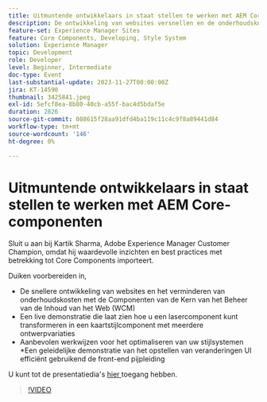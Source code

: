 ```yaml
---
title: Uitmuntende ontwikkelaars in staat stellen te werken met AEM Core-componenten
description: De ontwikkeling van websites versnellen en de onderhoudskosten verlagen met Web Content Management (WCM) Core Components. Een live demonstratie die laat zien hoe u een lasercomponent kunt transformeren in een kaartstijlcomponent met meerdere ontwerpvariaties. Aanbevolen procedures voor het optimaliseren van uw stijlsystemen. Een geleidelijke demonstratie van het opstellen van veranderingen UI efficiënt gebruikend de front-end pijpleiding.
feature-set: Experience Manager Sites
feature: Core Components, Developing, Style System
solution: Experience Manager
topic: Development
role: Developer
level: Beginner, Intermediate
doc-type: Event
last-substantial-update: 2023-11-27T00:00:00Z
jira: KT-14590
thumbnail: 3425841.jpeg
exl-id: 5efcf8ea-8b80-40cb-a55f-bac4d5bdaf5e
duration: 2826
source-git-commit: 088615f28aa91dfd4ba119c11c4c9f8a89441d84
workflow-type: tm+mt
source-wordcount: '146'
ht-degree: 0%

---
```


# Uitmuntende ontwikkelaars in staat stellen te werken met AEM Core-componenten

Sluit u aan bij Kartik Sharma, Adobe Experience Manager Customer Champion, omdat hij waardevolle inzichten en best practices met betrekking tot Core Components importeert.

Duiken voorbereiden in,

* De snellere ontwikkeling van websites en het verminderen van onderhoudskosten met de Componenten van de Kern van het Beheer van de Inhoud van het Web (WCM)
* Een live demonstratie die laat zien hoe u een lasercomponent kunt transformeren in een kaartstijlcomponent met meerdere ontwerpvariaties
* Aanbevolen werkwijzen voor het optimaliseren van uw stijlsystemen
*Een geleidelijke demonstratie van het opstellen van veranderingen UI efficiënt gebruikend de front-end pijpleiding

U kunt tot de presentatiedia&#39;s [ hier ](/help/learn-from-your-peers/assets/experience-manager/sept2023/aem-core-components.pdf) toegang hebben.

>[!VIDEO](https://video.tv.adobe.com/v/3425841/?learn=on)

